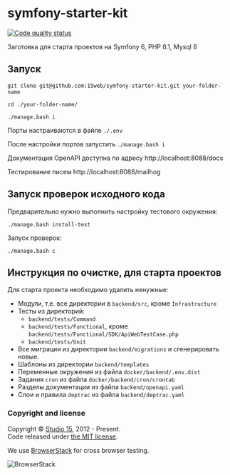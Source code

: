 # symfony-starter-kit

[![Code quality status](https://github.com/15web/symfony-starter-kit/actions/workflows/check-code-quality.yml/badge.svg)](https://github.com/15web/symfony-starter-kit/actions)

Заготовка для старта проектов на Symfony 6, PHP 8.1, Mysql 8

## Запуск

```shell
git clone git@github.com:15web/symfony-starter-kit.git your-folder-name

cd ./your-folder-name/

./manage.bash i

```

Порты настраиваются в файле `./.env`

После настройки портов запустить `./manage.bash i`

Документация OpenAPI доступна по адресу http://localhost:8088/docs

Тестирование писем http://localhost:8088/mailhog

## Запуск проверок исходного кода

Предварительно нужно выполнить настройку тестового окружения:
```shell
./manage.bash install-test
```
Запуск проверок:
```shell
./manage.bash c
```

## Инструкция по очистке, для старта проектов

Для старта проекта необходимо удалить ненужные:
- Модули, т.е. все директории в `backend/src`, кроме `Infrastructure`
- Тесты из директорий:
  - `backend/tests/Command`
  - `backend/tests/Functional`, кроме `backend/tests/Functional/SDK/ApiWebTestCase.php`
  - `backend/tests/Unit`
- Все миграции из директории `backend/migrations` и сгенерировать новые.
- Шаблоны из директории `backend/templates`
- Переменные окружения из файла `docker/backend/.env.dist`
- Задания `cron` из файла `docker/backend/cron/crontab`
- Разделы документации из файла `backend/openapi.yaml`
- Слои и правила `deptrac` из файла `backend/deptrac.yaml`

### Copyright and license

Copyright © [Studio 15](http://15web.ru), 2012 - Present.   
Code released under [the MIT license](https://opensource.org/licenses/MIT).

We use [BrowserStack](https://www.browserstack.com/) for cross browser testing.

![BrowserStack](http://15web.github.io/web-accessibility/images/browserstack_logo.png)
